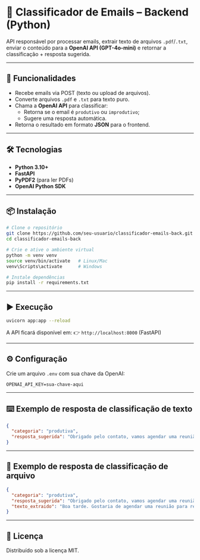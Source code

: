 # 📧 Classificador de Emails – Backend (Python)

API responsável por processar emails, extrair texto de arquivos `.pdf`/`.txt`, enviar o conteúdo para a **OpenAI API (GPT-4o-mini)** e retornar a classificação + resposta sugerida.

---

## 🚀 Funcionalidades
- Recebe emails via POST (texto ou upload de arquivos).  
- Converte arquivos `.pdf` e `.txt` para texto puro.  
- Chama a **OpenAI API** para classificar:  
  - Retorna se o email é `produtivo` ou `improdutivo`;  
  - Sugere uma resposta automática.  
- Retorna o resultado em formato **JSON** para o frontend.

---

## 🛠️ Tecnologias
- **Python 3.10+**  
- **FastAPI**  
- **PyPDF2** (para ler PDFs)  
- **OpenAI Python SDK**  

---

## 📦 Instalação
```bash
# Clone o repositório
git clone https://github.com/seu-usuario/classificador-emails-back.git
cd classificador-emails-back

# Crie e ative o ambiente virtual
python -m venv venv
source venv/bin/activate   # Linux/Mac
venv\Scripts\activate      # Windows

# Instale dependências
pip install -r requirements.txt
```

---

## ▶️ Execução
```bash
uvicorn app:app --reload
```

A API ficará disponível em:
👉 `http://localhost:8000` (FastAPI)

---

## ⚙️ Configuração
Crie um arquivo `.env` com sua chave da OpenAI:

```
OPENAI_API_KEY=sua-chave-aqui
```

---

## ⌨️ Exemplo de resposta de classificação de texto
```json
{
  "categoria": "produtiva",
  "resposta_sugerida": "Obrigado pelo contato, vamos agendar uma reunião."
}
```

---
## 📄 Exemplo de resposta de classificação de arquivo
```json
{
  "categoria": "produtiva",
  "resposta_sugerida": "Obrigado pelo contato, vamos agendar uma reunião.",
  "texto_extraido": "Boa tarde. Gostaria de agendar uma reunião para repassar os dados do ultimo orçamento. Daniel, Gerente de Vendas."
}
```

---

## 📜 Licença
Distribuído sob a licença MIT.
